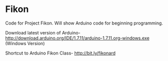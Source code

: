 # Fikon
Code for Project Fikon. 
Will show Arduino code for beginning programming. 

Download latest version of Arduino- http://download.arduino.org/IDE/1.7.11/arduino-1.7.11.org-windows.exe (Windows Version)

Shortcut to Arduino Fikon Class- http://bit.ly/fikonard 
